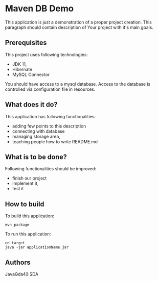 # Maven DB Demo
This application is just a demonstration of a proper project creation. This paragraph should contain description of Your project with it's main goals.

## Prerequisites
This project uses following technologies:
- JDK 11,
- Hibernate
- MySQL Connector 

You should have access to a mysql database. Access to the database is controlled via configuration file in resources.

## What does it do?
<!-- Funkcjonalności jakie planujemy zrobić -->
This application has following functionalities:
- adding few points to this description
- connecting with database
- managing storage area,
- teaching people how to write README.md

## What is to be done?
Following functionalities should be improved:
- finish our project
- implement it,
- test it

## How to build

To build this application:
```
mvn package
```

To run this application:
```
cd target 
java -jar applicationName.jar
```

## Authors
JavaGda40 SDA
 